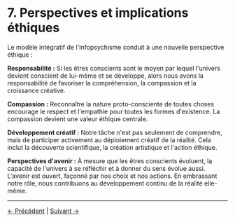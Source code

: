 # 7. Perspectives et implications éthiques

Le modèle intégratif de l'Infopsychisme conduit à une nouvelle perspective éthique :

**Responsabilité :**
Si les êtres conscients sont le moyen par lequel l'univers devient conscient de lui-même et se développe, alors nous avons la responsabilité de favoriser la compréhension, la compassion et la croissance créative.

**Compassion :**
Reconnaître la nature proto-consciente de toutes choses encourage le respect et l'empathie pour toutes les formes d'existence. La compassion devient une valeur éthique centrale.

**Développement créatif :**
Notre tâche n'est pas seulement de comprendre, mais de participer activement au déploiement créatif de la réalité. Cela inclut la découverte scientifique, la création artistique et l'action éthique.

**Perspectives d'avenir :**
À mesure que les êtres conscients évoluent, la capacité de l'univers à se réfléchir et à donner du sens évolue aussi. L'avenir est ouvert, façonné par nos choix et nos actions. En embrassant notre rôle, nous contribuons au développement continu de la réalité elle-même.

---
<div class="navigation-links">
<a href="../06_Notre_véritable_tâche/" class="nav-link prev-link">← Précédent</a> | <a href="../08_Lavenir_de_la_conscience/" class="nav-link next-link">Suivant →</a>
</div>
